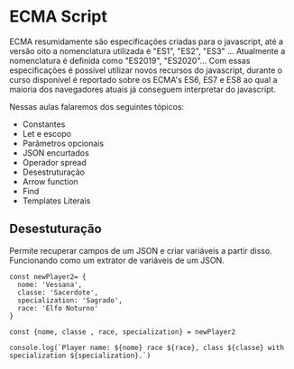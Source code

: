 # ECMA Script

ECMA resumidamente são especificações criadas para o javascript, até a versão oito a nomenclatura utilizada é "ES1", "ES2", "ES3" ...
Atualmente a nomenclatura é definida como "ES2019", "ES2020"...
Com essas especificações é possível utilizar novos recursos do javascript, durante o curso disponível é reportado sobre os ECMA's ES6, ES7 e ES8 ao qual a maioria dos navegadores atuais já conseguem interpretar do javascript.

Nessas aulas falaremos dos seguintes tópicos:

- Constantes
- Let e escopo
- Parâmetros opcionais
- JSON encurtados
- Operador spread
- Desestruturação
- Arrow function
- Find
- Templates Literais

## Desestuturação

Permite recuperar campos de um JSON e criar variáveis a partir disso. Funcionando como um extrator de variáveis de um JSON.

```
const newPlayer2= {
  nome: 'Vessana',
  classe: 'Sacerdote',
  specialization: 'Sagrado',
  race: 'Elfo Noturno'
}

const {nome, classe , race, specialization} = newPlayer2

console.log(`Player name: ${nome} race ${race}, class ${classe} with specialization ${specialization}.`)
```